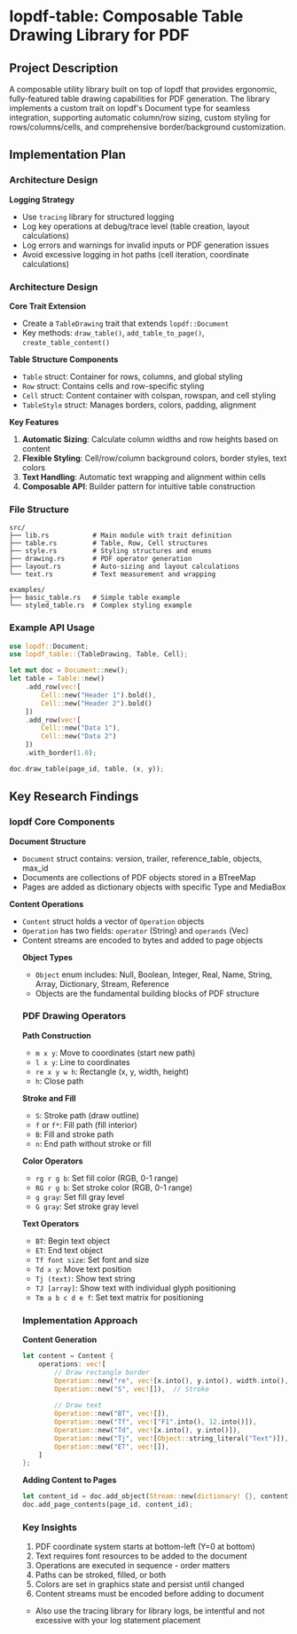 # lopdf-table: Composable Table Drawing Library for PDF

## Project Description
A composable utility library built on top of lopdf that provides ergonomic, fully-featured table drawing capabilities for PDF generation. The library implements a custom trait on lopdf's Document type for seamless integration, supporting automatic column/row sizing, custom styling for rows/columns/cells, and comprehensive border/background customization.

## Implementation Plan

### Architecture Design

**Logging Strategy**
- Use `tracing` library for structured logging
- Log key operations at debug/trace level (table creation, layout calculations)
- Log errors and warnings for invalid inputs or PDF generation issues
- Avoid excessive logging in hot paths (cell iteration, coordinate calculations)

### Architecture Design

**Core Trait Extension**
- Create a `TableDrawing` trait that extends `lopdf::Document`
- Key methods: `draw_table()`, `add_table_to_page()`, `create_table_content()`

**Table Structure Components**
- `Table` struct: Container for rows, columns, and global styling
- `Row` struct: Contains cells and row-specific styling
- `Cell` struct: Content container with colspan, rowspan, and cell styling
- `TableStyle` struct: Manages borders, colors, padding, alignment

**Key Features**
1. **Automatic Sizing**: Calculate column widths and row heights based on content
2. **Flexible Styling**: Cell/row/column background colors, border styles, text colors
3. **Text Handling**: Automatic text wrapping and alignment within cells
4. **Composable API**: Builder pattern for intuitive table construction

### File Structure
```
src/
├── lib.rs           # Main module with trait definition
├── table.rs         # Table, Row, Cell structures
├── style.rs         # Styling structures and enums
├── drawing.rs       # PDF operator generation
├── layout.rs        # Auto-sizing and layout calculations
└── text.rs          # Text measurement and wrapping

examples/
├── basic_table.rs   # Simple table example
└── styled_table.rs  # Complex styling example
```

### Example API Usage
```rust
use lopdf::Document;
use lopdf_table::{TableDrawing, Table, Cell};

let mut doc = Document::new();
let table = Table::new()
    .add_row(vec![
        Cell::new("Header 1").bold(),
        Cell::new("Header 2").bold()
    ])
    .add_row(vec![
        Cell::new("Data 1"),
        Cell::new("Data 2")
    ])
    .with_border(1.0);

doc.draw_table(page_id, table, (x, y));
```

## Key Research Findings

### lopdf Core Components

**Document Structure**
- `Document` struct contains: version, trailer, reference_table, objects, max_id
- Documents are collections of PDF objects stored in a BTreeMap
- Pages are added as dictionary objects with specific Type and MediaBox

**Content Operations**
- `Content` struct holds a vector of `Operation` objects
- `Operation` has two fields: `operator` (String) and `operands` (Vec<Object>)
- Content streams are encoded to bytes and added to page objects

**Object Types**
- `Object` enum includes: Null, Boolean, Integer, Real, Name, String, Array, Dictionary, Stream, Reference
- Objects are the fundamental building blocks of PDF structure

### PDF Drawing Operators

**Path Construction**
- `m x y`: Move to coordinates (start new path)
- `l x y`: Line to coordinates
- `re x y w h`: Rectangle (x, y, width, height)
- `h`: Close path

**Stroke and Fill**
- `S`: Stroke path (draw outline)
- `f` or `f*`: Fill path (fill interior)
- `B`: Fill and stroke path
- `n`: End path without stroke or fill

**Color Operators**
- `rg r g b`: Set fill color (RGB, 0-1 range)
- `RG r g b`: Set stroke color (RGB, 0-1 range)
- `g gray`: Set fill gray level
- `G gray`: Set stroke gray level

**Text Operators**
- `BT`: Begin text object
- `ET`: End text object
- `Tf font size`: Set font and size
- `Td x y`: Move text position
- `Tj (text)`: Show text string
- `TJ [array]`: Show text with individual glyph positioning
- `Tm a b c d e f`: Set text matrix for positioning

### Implementation Approach

**Content Generation**
```rust
let content = Content {
    operations: vec![
        // Draw rectangle border
        Operation::new("re", vec![x.into(), y.into(), width.into(), height.into()]),
        Operation::new("S", vec![]),  // Stroke
        
        // Draw text
        Operation::new("BT", vec![]),
        Operation::new("Tf", vec!["F1".into(), 12.into()]),
        Operation::new("Td", vec![x.into(), y.into()]),
        Operation::new("Tj", vec![Object::string_literal("Text")]),
        Operation::new("ET", vec![]),
    ]
};
```

**Adding Content to Pages**
```rust
let content_id = doc.add_object(Stream::new(dictionary! {}, content.encode()?));
doc.add_page_contents(page_id, content_id);
```

### Key Insights
1. PDF coordinate system starts at bottom-left (Y=0 at bottom)
2. Text requires font resources to be added to the document
3. Operations are executed in sequence - order matters
4. Paths can be stroked, filled, or both
5. Colors are set in graphics state and persist until changed
6. Content streams must be encoded before adding to document
- Also use the tracing library for library logs, be intentful and not excessive with your log statement placement